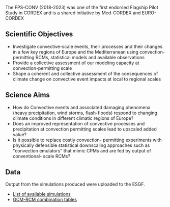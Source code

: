 The FPS-CONV (2018-2023) was one of the first endorsed Flagship Pilot Study in CORDEX and is a shared initiative by Med-CORDEX and EURO-CORDEX

## Scientific Objectives

 * Investigate convective-scale events, their processes and their changes in a few key regions of Europe and the Mediterranean using convection-permitting RCMs, statistical models and available observations
 * Provide a collective assessment of our modeling capacity at convection-permitting scale
 * Shape a coherent and collective assessment of the consequences of climate change on convective event impacts at local to regional scales

## Science Aims

 * How do Convective events and associated damaging phenomena (heavy precipitation, wind storms, flash-floods) respond to changing climate conditions in different climatic regions of Europe?
 * Does an improved representation of convective processes and precipitation at convection permitting scales lead to upscaled added value?
 * Is it possible to replace costly convection- permitting experiments with physically defensible statistical downscaling approaches such as "convection emulators" that mimic CPMs and are fed by output of conventional- scale RCMs?

## Data

Output from the simulations produced were uploaded to the ESGF.

 * [List of available simulations](https://wcrp-cordex.github.io/simulation-status/CORDEX_FPSCONV_ESGF_simulations.html)
 * [GCM-RCM combination tables](https://wcrp-cordex.github.io/simulation-status/CORDEX_FPSCONV_status.html)
